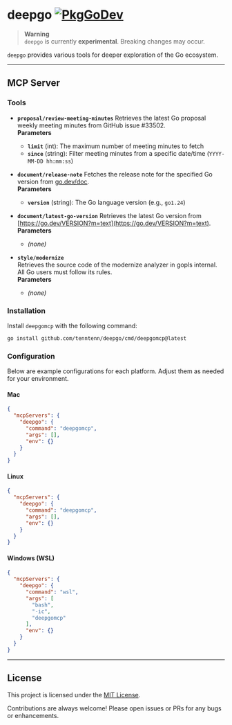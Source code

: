 # deepgo [![PkgGoDev](https://pkg.go.dev/badge/github.com/tenntenn/deepgo)](https://pkg.go.dev/github.com/tenntenn/deepgo)

> **Warning**  
> `deepgo` is currently **experimental**. Breaking changes may occur.

`deepgo` provides various tools for deeper exploration of the Go ecosystem.

---

## MCP Server

### Tools

- **`proposal/review-meeting-minutes`**
  Retrieves the latest Go proposal weekly meeting minutes from GitHub issue #33502.  
  **Parameters**  
  - **`limit`** (int): The maximum number of meeting minutes to fetch
  - **`since`** (string): Filter meeting minutes from a specific date/time (`YYYY-MM-DD hh:mm:ss`)

- **`document/release-note`**
  Fetches the release note for the specified Go version from [go.dev/doc](https://go.dev/doc).  
  **Parameters**  
  - **`version`** (string): The Go language version (e.g., `go1.24`)

- **`document/latest-go-version`**
  Retrieves the latest Go version from [https://go.dev/VERSION?m=text](https://go.dev/VERSION?m=text).  
  **Parameters**  
  - *(none)*

- **`style/modernize`**  
  Retrieves the source code of the modernize analyzer in gopls internal. All Go users must follow its rules.    
  **Parameters**  
  - *(none)*

### Installation

Install `deepgomcp` with the following command:

```bash
go install github.com/tenntenn/deepgo/cmd/deepgomcp@latest
```

### Configuration

Below are example configurations for each platform. Adjust them as needed for your environment.

#### Mac

```json
{
  "mcpServers": {
    "deepgo": {
      "command": "deepgomcp",
      "args": [],
      "env": {}
    }
  }
}
```

#### Linux

```json
{
  "mcpServers": {
    "deepgo": {
      "command": "deepgomcp",
      "args": [],
      "env": {}
    }
  }
}
```

#### Windows (WSL)

```json
{
  "mcpServers": {
    "deepgo": {
      "command": "wsl",
      "args": [
        "bash",
        "-ic",
        "deepgomcp"
      ],
      "env": {}
    }
  }
}
```

---

## License

This project is licensed under the [MIT License](./LICENSE).

Contributions are always welcome! Please open issues or PRs for any bugs or enhancements.
